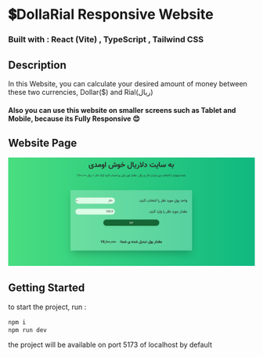 # 💲DollaRial Responsive Website
### **Built with : React (Vite) , TypeScript , Tailwind CSS**
## Description
In this Website, you can calculate your desired amount of money between these two currencies, Dollar($) and Rial(ريال)
#### Also you can use this website on smaller screens such as Tablet and Mobile, because its **Fully Responsive** 😊

## Website Page
![DollaRial Website](public/DollaRial.png)

## Getting Started
to start the project, run :
```
npm i
npm run dev
```
the project will be available on port 5173 of localhost by default

